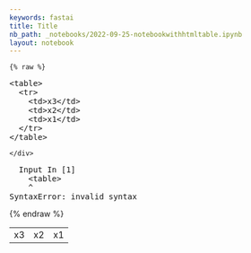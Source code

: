 ```yaml
---
keywords: fastai
title: Title
nb_path: _notebooks/2022-09-25-notebookwithhtmltable.ipynb
layout: notebook
---
```


<!--
#################################################
### THIS FILE WAS AUTOGENERATED! DO NOT EDIT! ###
#################################################
# file to edit: _notebooks/2022-09-25-notebookwithhtmltable.ipynb
-->

<div class="container" id="notebook-container">
        
    {% raw %}
    
<div class="cell border-box-sizing code_cell rendered">
<div class="input">

<div class="inner_cell">
    <div class="input_area">
<div class=" highlight hl-ipython3"><pre><span></span><span class="o">&lt;</span><span class="n">table</span><span class="o">&gt;</span>
  <span class="o">&lt;</span><span class="n">tr</span><span class="o">&gt;</span>
    <span class="o">&lt;</span><span class="n">td</span><span class="o">&gt;</span><span class="n">x3</span><span class="o">&lt;/</span><span class="n">td</span><span class="o">&gt;</span>
    <span class="o">&lt;</span><span class="n">td</span><span class="o">&gt;</span><span class="n">x2</span><span class="o">&lt;/</span><span class="n">td</span><span class="o">&gt;</span>
    <span class="o">&lt;</span><span class="n">td</span><span class="o">&gt;</span><span class="n">x1</span><span class="o">&lt;/</span><span class="n">td</span><span class="o">&gt;</span>
  <span class="o">&lt;/</span><span class="n">tr</span><span class="o">&gt;</span>
<span class="o">&lt;/</span><span class="n">table</span><span class="o">&gt;</span>
</pre></div>

    </div>
</div>
</div>

<div class="output_wrapper">
<div class="output">

<div class="output_area">

<div class="output_subarea output_text output_error">
<pre>
<span class="ansi-cyan-fg">  Input </span><span class="ansi-green-fg">In [1]</span>
<span class="ansi-red-fg">    &lt;table&gt;</span>
    ^
<span class="ansi-red-fg">SyntaxError</span><span class="ansi-red-fg">:</span> invalid syntax
</pre>
</div>
</div>

</div>
</div>

</div>
    {% endraw %}

<div class="cell border-box-sizing text_cell rendered"><div class="inner_cell">
<div class="text_cell_render border-box-sizing rendered_html">
<table>
  <tr>
    <td>x3</td>
    <td>x2</td>
    <td>x1</td>
  </tr>
</table>
</div>
</div>
</div>
</div>
 

